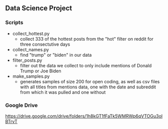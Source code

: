 ## Data Science Project

### Scripts
* collect_hottest.py
  * collect 333 of the hottest posts from the "hot" filter on reddit for three consectutive days
* collect_names.py
  * find "trump" or "biden" in our data
* filter_posts.py
  * filter out the data we collect to only include mentions of Donald Trump or Joe Biden
* make_samples.py 
  * generates samples of size 200 for open coding, as well as csv files with all titles from mentions data, one with the date and subreddit from which it was pulled and one without

### Google Drive
https://drive.google.com/drive/folders/1h8kGT1fFaTk5WMRWp6qVTOGu3olBTrvT





